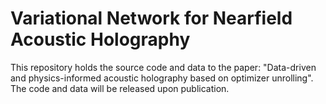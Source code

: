 # Variational Network for Nearfield Acoustic Holography 

This repository holds the source code and data to the paper: "Data-driven and physics-informed acoustic holography based on optimizer unrolling".
The code and data will be released upon publication.
